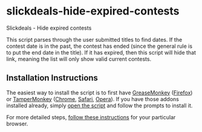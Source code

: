 # slickdeals-hide-expired-contests
Slickdeals - Hide expired contests

This script parses through the user submitted titles to find dates.
If the contest date is in the past, the contest has ended (since the
general rule is to put the end date in the title).
If it has expired, then this script will hide that link, meaning
the list will only show valid current contests.

## Installation Instructions

The easiest way to install the script is to first have [GreaseMonkey][greasemonkey] ([Firefox][gm_firefox]) or [TamperMonkey][tampermonkey] ([Chrome][tm_chrome], [Safari][tm_safari], [Opera][tm_opera]). If you have those addons installed already, simply [open the script][script] and follow the prompts to install it.

For more detailed steps, [follow these instructions][instructions] for your particular browser.

[greasemonkey]: http://www.greasespot.net/
[gm_firefox]: https://addons.mozilla.org/en-us/firefox/addon/greasemonkey/
[tampermonkey]: https://tampermonkey.net/index.php
[tm_chrome]: https://chrome.google.com/webstore/detail/tampermonkey/dhdgffkkebhmkfjojejmpbldmpobfkfo
[tm_safari]: https://tampermonkey.net/index.php?ext=dhdg&browser=safari
[tm_opera]: https://addons.opera.com/en/extensions/details/tampermonkey-beta/
[script]: https://raw.githubusercontent.com/schrauger/slickdeals-hide-expired-contests/master/slickdeals-hide-expired-contests.user.js
[instructions]: http://stackapps.com/tags/script/info
